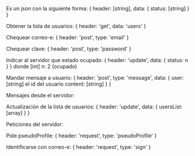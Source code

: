 
Es un json con la siguiente forma:
{
  header: [string],
  data: {
    status: [string]
  }
}

Obtener la lista de usuarios:
{
  header: 'get',
  data: 'users'
}

Chequear correo-e:
{
  header: 'post',
  type: 'email'
}

Chequear clave:
{
  header: 'post',
  type: 'password'
}

Indicar al servidor que estado ocupado:
{
  header: 'update',
  data: {
    status: n
  }
}
donde [int] n: 2 (ocupado)


Mandar mensaje a usuario:
{
  header: 'post',
  type: 'message',
  data: {
    user: [string] el id del usuario
    content: [string]
  }
}


Mensajes desde el servidor:

Actualización de la lista de usuarios:
{
  header: 'update',
  data: {
    usersList: [array]
  }
}

Peticiones del servidor:

Pide pseudoProfile:
{
  header: 'request',
  type: 'pseudoProfile'
}

Identificarse con correo-e:
{
  header: 'request',
  type: 'sign'
}
